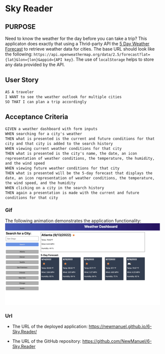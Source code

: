 # Sky Reader

## PURPOSE

Need to know the weather for the day before you can take a trip? This applicaton does exactly that using a Thrid-party API the [5 Day Weather Forecast](https://openweathermap.org/forecast5) to retrieve weather data for cities. The base URL should look like the following: `https://api.openweathermap.org/data/2.5/forecast?lat={lat}&lon={lon}&appid={API key}`.
The use of `localStorage` helps to store any data provided by the API.

## User Story

```
AS A traveler
I WANT to see the weather outlook for multiple cities
SO THAT I can plan a trip accordingly
```

## Acceptance Criteria

```
GIVEN a weather dashboard with form inputs
WHEN searching for a city's weather
THEN what is presented is the current and future conditions for that city and that city is added to the search history
WHEN viewing current weather conditions for that city
THEN what is presented is the city's name, the date, an icon representation of weather conditions, the temperature, the humidity, and the wind speed
WHEN viewing future weather conditions for that city
THEN what is presented will be the 5-day forecast that displays the date, an icon representation of weather conditions, the temperature, the wind speed, and the humidity
WHEN clicking on a city in the search history
THEN again a presentation is made with the current and future conditions for that city
```

### Gif

The following animation demonstrates the application functionality:
![The weather app includes a search option, a list of cities, and a five-day forecast and current weather conditions for Atlanta.](./Assets/06-server-side-apis-homework-demo.png)


### Url


* The URL of the deployed application: https://newmanuel.github.io/6-Sky.Reader/

* The URL of the GitHub repository: https://github.com/NewManuel/6-Sky.Reader